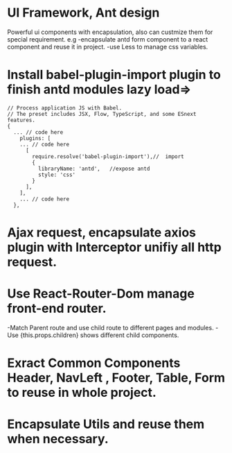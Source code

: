 # UI Framework, Ant design
Powerful ui components with encapsulation, also can custmize them for special requirement.
e.g -encapsulate antd form component to a react component and reuse it in project.
    -use Less to manage css variables.
# Install babel-plugin-import plugin to finish antd modules lazy load=>
```
// Process application JS with Babel.
// The preset includes JSX, Flow, TypeScript, and some ESnext features.
{
  ... // code here
    plugins: [
    ... // code here
      [
        require.resolve('babel-plugin-import'),//  import 
        {
          libraryName: 'antd',   //expose antd
          style: 'css'
        }
      ],
    ],
    ... // code here
  },
```
# Ajax request, encapsulate axios plugin with Interceptor unifiy all http request.
# Use React-Router-Dom manage front-end router. 
-Match Parent route and use child route to different pages and modules.
-Use {this.props.children} shows different child components.

# Exract Common Components Header, NavLeft , Footer, Table, Form to reuse in whole project.

# Encapsulate Utils and reuse them when necessary.

